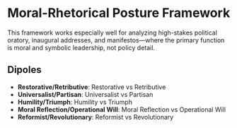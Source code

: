 # Moral-Rhetorical Posture Framework

This framework works especially well for analyzing high-stakes political oratory, inaugural addresses, and manifestos—where the primary function is moral and symbolic leadership, not policy detail.

## Dipoles

- **Restorative/Retributive**: Restorative vs Retributive
- **Universalist/Partisan**: Universalist vs Partisan
- **Humility/Triumph**: Humility vs Triumph
- **Moral Reflection/Operational Will**: Moral Reflection vs Operational Will
- **Reformist/Revolutionary**: Reformist vs Revolutionary
